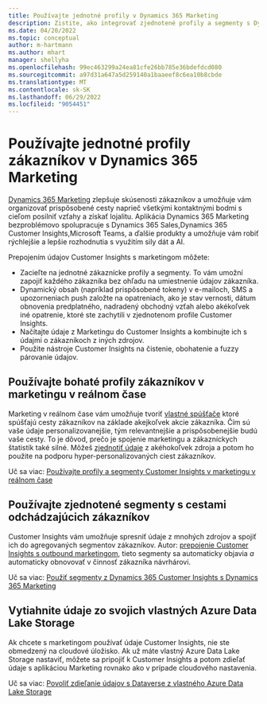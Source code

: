 ```yaml
---
title: Používajte jednotné profily v Dynamics 365 Marketing
description: Zistite, ako integrovať zjednotené profily a segmenty s Dynamics 365 Marketing.
ms.date: 04/20/2022
ms.topic: conceptual
author: m-hartmann
ms.author: mhart
manager: shellyha
ms.openlocfilehash: 99ec463299a24ea81cfe26bb785e36bdefdcd080
ms.sourcegitcommit: a97d31a647a5d259140a1baaeef8c6ea10b8cbde
ms.translationtype: MT
ms.contentlocale: sk-SK
ms.lasthandoff: 06/29/2022
ms.locfileid: "9054451"
---
```

# <a name="use-unified-customer-profiles-in-dynamics-365-marketing"></a>Používajte jednotné profily zákazníkov v Dynamics 365 Marketing

[Dynamics 365 Marketing](/dynamics365/marketing/overview) zlepšuje skúsenosti zákazníkov a umožňuje vám organizovať prispôsobené cesty naprieč všetkými kontaktnými bodmi s cieľom posilniť vzťahy a získať lojalitu. Aplikácia Dynamics 365 Marketing bezproblémovo spolupracuje s Dynamics 365 Sales,Dynamics 365 Customer Insights,Microsoft Teams, a ďalšie produkty a umožňuje vám robiť rýchlejšie a lepšie rozhodnutia s využitím sily dát a AI.

Prepojením údajov Customer Insights s marketingom môžete:

- Zacieľte na jednotné zákaznícke profily a segmenty. To vám umožní zapojiť každého zákazníka bez ohľadu na umiestnenie údajov zákazníka.
- Dynamický obsah (napríklad prispôsobené tokeny) v e-mailoch, SMS a upozorneniach push založte na opatreniach, ako je stav vernosti, dátum obnovenia predplatného, nadradený obchodný vzťah alebo akékoľvek iné opatrenie, ktoré ste zachytili v zjednotenom profile Customer Insights.
- Načítajte údaje z Marketingu do Customer Insights a kombinujte ich s údajmi o zákazníkoch z iných zdrojov.
- Použite nástroje Customer Insights na čistenie, obohatenie a fuzzy párovanie údajov.

## <a name="use-rich-customer-profiles-in-real-time-marketing"></a>Používajte bohaté profily zákazníkov v marketingu v reálnom čase

Marketing v reálnom čase vám umožňuje tvoriť [vlastné spúšťače](/dynamics365/marketing/real-time-marketing-custom-triggers) ktoré spúšťajú cesty zákazníkov na základe akejkoľvek akcie zákazníka. Čím sú vaše údaje personalizovanejšie, tým relevantnejšie a prispôsobenejšie budú vaše cesty. To je dôvod, prečo je spojenie marketingu a zákazníckych štatistík také silné. Môžeš [zjednotiť údaje](data-unification.md) z akéhokoľvek zdroja a potom ho použite na podporu hyper-personalizovaných ciest zákazníkov.

Uč sa viac: [Používajte profily a segmenty Customer Insights v marketingu v reálnom čase](/dynamics365/marketing/real-time-marketing-ci-profile)

## <a name="use-unified-segments-with-outbound-customer-journeys"></a>Používajte zjednotené segmenty s cestami odchádzajúcich zákazníkov

Customer Insights vám umožňuje spresniť údaje z mnohých zdrojov a spojiť ich do agregovaných segmentov zákazníkov. Autor: [prepojenie Customer Insights s outbound marketingom](export-dynamics365-marketing.md), tieto segmenty sa automaticky objavia *a* automaticky obnovovať v činnosť zákazníka návrhárovi.

Uč sa viac: [Použiť segmenty z Dynamics 365 Customer Insights s Dynamics 365 Marketing](/dynamics365/marketing/customer-insights-segments)

## <a name="pull-data-from-your-own-azure-data-lake-storage"></a>Vytiahnite údaje zo svojich vlastných Azure Data Lake Storage

Ak chcete s marketingom používať údaje Customer Insights, nie ste obmedzený na cloudové úložisko. Ak už máte vlastný Azure Data Lake Storage nastaviť, môžete sa pripojiť k Customer Insights a potom zdieľať údaje s aplikáciou Marketing rovnako ako v prípade cloudového nastavenia.

Uč sa viac: [Povoliť zdieľanie údajov s Dataverse z vlastného Azure Data Lake Storage](customer-insights-dataverse.md#enable-data-sharing-with-dataverse-from-your-own-azure-data-lake-storage-preview)
